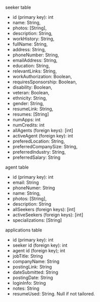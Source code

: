 seeker table

- id (primary key): int
- name: String,
- photos: [String],
- description: String,
- workHistory: String,
- fullName: String,
- address: String,
- phoneNumber: String,
- emailAddress: String,
- education: String,
- relevantLinks: String,
- workAuthorization: Boolean,
- requiresSponsorship: Boolean,
- disability: Boolean,
- veteran: Boolean,
- ethnicity: String,
- gender: String,
- resumeLink: String,
- resumes: [String]
- numApps: int
- numCredits: int
- allAgents (foreign keys): [int]
- activeAgent (foreign key): int
- preferedLocation: String,
- preferredCompanySize: String,
- preferredIndustry: String,
- preferredSalary: String

agent table

- id (primary key): int
- email: String
- phoneNumer: String
- name: String,
- photos: [String],
- description: String
- allSeekers (foreign keys): [int]
- activeSeekers (foreign keys): [int]
- specializations: [String]

applications table

- id (primary key): int
- seeker id (foreign key): int
- agent id (foreign key); int
- jobTitle: String
- companyName: String
- postingLink: String
- dateSubmitted: String
- postingDate: String
- loginInfo: String
- notes: String
- resumeUsed: String. Null if not tailored.
